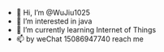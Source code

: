 - 👋 Hi, I’m @WuJiu1025
- 👀 I’m interested in java
- 🌱 I’m currently learning Internet of Things
- 📫 by weChat 15086947740 reach me

<!---
WuJiu1025/WuJiu1025 is a ✨ special ✨ repository because its `README.md` (this file) appears on your GitHub profile.
You can click the Preview link to take a look at your changes.
--->
